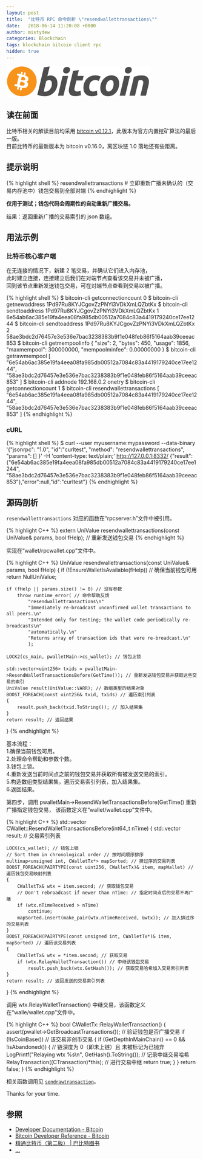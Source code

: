 ```yaml
---
layout: post
title:  "比特币 RPC 命令剖析 \"resendwallettransactions\""
date:   2018-06-14 11:20:08 +0800
author: mistydew
categories: Blockchain
tags: blockchain bitcoin client rpc
hidden: true
---
```

![bitcoin](/images/20180504/bitcoin.svg)

## 读在前面
比特币相关的解读目前均采用 [bitcoin v0.12.1](https://github.com/bitcoin/bitcoin/tree/v0.12.1)，此版本为官方内置挖矿算法的最后一版。<br>
目前比特币的最新版本为 bitcoin v0.16.0，离区块链 1.0 落地还有些距离。

## 提示说明

{% highlight shell %}
resendwallettransactions # 立即重新广播未确认的（交易内存池中）钱包交易到全部对端
{% endhighlight %}

**仅用于测试；钱包代码会周期性的自动重新广播交易。**

结果：返回重新广播的交易索引的 json 数组。

## 用法示例

### 比特币核心客户端

在无连接的情况下，新建 2 笔交易，并确认它们进入内存池，<br>
此时建立连接，连接建立后我们在对端节点查看该交易并未被广播，<br>
回到该节点重新发送钱包交易，可在对端节点查看到交易以被广播。

{% highlight shell %}
$ bitcoin-cli getconnectioncount
0
$ bitcoin-cli getnewaddress
1Pd97Ru8KYJCgovZzPNYi3VDkXmLQZbtKx
$ bitcoin-cli sendtoaddress 1Pd97Ru8KYJCgovZzPNYi3VDkXmLQZbtKx 1
6e54ab6ac385e19fa4eea08fa985db00512a7084c83a4419179240ce17ee1244
$ bitcoin-cli sendtoaddress 1Pd97Ru8KYJCgovZzPNYi3VDkXmLQZbtKx 2
58ae3bdc2d76457e3e536e7bac3238383b9f1e048feb86f5164aab39ceeac853
$ bitcoin-cli getmempoolinfo
{
  "size": 2,
  "bytes": 450,
  "usage": 1856,
  "maxmempool": 300000000,
  "mempoolminfee": 0.00000000
}
$ bitcoin-cli getrawmempool
[
  "6e54ab6ac385e19fa4eea08fa985db00512a7084c83a4419179240ce17ee1244", 
  "58ae3bdc2d76457e3e536e7bac3238383b9f1e048feb86f5164aab39ceeac853"
]
$ bitcoin-cli addnode 192.168.0.2 onetry
$ bitcoin-cli getconnectioncount
1
$ bitcoin-cli resendwallettransactions
[
  "6e54ab6ac385e19fa4eea08fa985db00512a7084c83a4419179240ce17ee1244", 
  "58ae3bdc2d76457e3e536e7bac3238383b9f1e048feb86f5164aab39ceeac853"
]
{% endhighlight %}

### cURL

{% highlight shell %}
$ curl --user myusername:mypassword --data-binary '{"jsonrpc": "1.0", "id":"curltest", "method": "resendwallettransactions", "params": [] }' -H 'content-type: text/plain;' http://127.0.0.1:8332/
{"result":{"6e54ab6ac385e19fa4eea08fa985db00512a7084c83a4419179240ce17ee1244", "58ae3bdc2d76457e3e536e7bac3238383b9f1e048feb86f5164aab39ceeac853"},"error":null,"id":"curltest"}
{% endhighlight %}

## 源码剖析
`resendwallettransactions` 对应的函数在“rpcserver.h”文件中被引用。

{% highlight C++ %}
extern UniValue resendwallettransactions(const UniValue& params, bool fHelp); // 重新发送钱包交易
{% endhighlight %}

实现在“wallet/rpcwallet.cpp”文件中。

{% highlight C++ %}
UniValue resendwallettransactions(const UniValue& params, bool fHelp)
{
    if (!EnsureWalletIsAvailable(fHelp)) // 确保当前钱包可用
        return NullUniValue;
    
    if (fHelp || params.size() != 0) // 没有参数
        throw runtime_error( // 命令帮助反馈
            "resendwallettransactions\n"
            "Immediately re-broadcast unconfirmed wallet transactions to all peers.\n"
            "Intended only for testing; the wallet code periodically re-broadcasts\n"
            "automatically.\n"
            "Returns array of transaction ids that were re-broadcast.\n"
            );

    LOCK2(cs_main, pwalletMain->cs_wallet); // 钱包上锁

    std::vector<uint256> txids = pwalletMain->ResendWalletTransactionsBefore(GetTime()); // 重新发送钱包交易并获取这些交易的索引
    UniValue result(UniValue::VARR); // 数组类型的结果对象
    BOOST_FOREACH(const uint256& txid, txids) // 遍历索引列表
    {
        result.push_back(txid.ToString()); // 加入结果集
    }
    return result; // 返回结果
}
{% endhighlight %}

基本流程：<br>
1.确保当前钱包可用。<br>
2.处理命令帮助和参数个数。<br>
3.钱包上锁。<br>
4.重新发送当前时间点之前的钱包交易并获取所有被发送交易的索引。<br>
5.构造数组类型结果集，遍历交易索引列表，加入结果集。<br>
6.返回结果。

第四步，调用 pwalletMain->ResendWalletTransactionsBefore(GetTime() 重新广播指定钱包交易，
该函数定义在“wallet/wallet.cpp”文件中。

{% highlight C++ %}
std::vector<uint256> CWallet::ResendWalletTransactionsBefore(int64_t nTime)
{
    std::vector<uint256> result; // 交易索引列表

    LOCK(cs_wallet); // 钱包上锁
    // Sort them in chronological order // 按时间顺序排序
    multimap<unsigned int, CWalletTx*> mapSorted; // 排过序的交易列表
    BOOST_FOREACH(PAIRTYPE(const uint256, CWalletTx)& item, mapWallet) // 遍历钱包交易映射列表
    {
        CWalletTx& wtx = item.second; // 获取钱包交易
        // Don't rebroadcast if newer than nTime: // 指定时间点后的交易不再广播
        if (wtx.nTimeReceived > nTime)
            continue;
        mapSorted.insert(make_pair(wtx.nTimeReceived, &wtx)); // 加入排过序的交易列表
    }
    BOOST_FOREACH(PAIRTYPE(const unsigned int, CWalletTx*)& item, mapSorted) // 遍历该交易列表
    {
        CWalletTx& wtx = *item.second; // 获取交易
        if (wtx.RelayWalletTransaction()) // 中继该钱包交易
            result.push_back(wtx.GetHash()); // 获取交易哈希加入交易索引列表
    }
    return result; // 返回发送的交易索引列表
}
{% endhighlight %}

调用 wtx.RelayWalletTransaction() 中继交易，该函数定义在“walle/wallet.cpp”文件中。

{% highlight C++ %}
bool CWalletTx::RelayWalletTransaction()
{
    assert(pwallet->GetBroadcastTransactions()); // 验证钱包是否广播交易
    if (!IsCoinBase()) // 该交易非创币交易
    {
        if (GetDepthInMainChain() == 0 && !isAbandoned()) { // 链深度为 0（即未上链）且 未被标记为已抛弃
            LogPrintf("Relaying wtx %s\n", GetHash().ToString()); // 记录中继交易哈希
            RelayTransaction((CTransaction)*this); // 进行交易中继
            return true;
        }
    }
    return false;
}
{% endhighlight %}

相关函数调用见 [`sendrawtransaction`](/2018/07/05/bitcoin-rpc-command-sendrawtransaction)。

Thanks for your time.

## 参照
* [Developer Documentation - Bitcoin](https://bitcoin.org/en/developer-documentation)
* [Bitcoin Developer Reference - Bitcoin](https://bitcoin.org/en/developer-reference#resendwallettransactions)
* [精通比特币（第二版） \| 巴比特图书](http://book.8btc.com/masterbitcoin2cn)
* [...](https://github.com/mistydew/blockchain)
